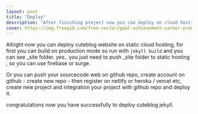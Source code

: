 ```yaml
---
layout: post
title: "Deploy"
description: "After finishing project now you can deploy on cloud hosting"
cover: https://img.freepik.com/free-vector/goal-achievement-career-promotion-school-graduation-educational-trajectory-educational-capital-strategy-determine-your-educational-way-concept_335657-820.jpg?w=2000
---
```


Allright now you can deploy cuteblog website on static cloud hosting, for first you can build on production mode so run with `jekyll build` and you can see _site folder. yes.. you just need to push _site folder to static hosting , so you can use firebase or surge.

Or you can push your sourcecode web on github repo, create account on github - create new repo - then register on netlify or heroku / vercel etc, create new project and integration your project with github repo and deploy it.

congratulations now you have successfully to deploy cuteblog jekyll.